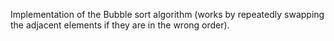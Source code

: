 Implementation of the Bubble sort algorithm (works by repeatedly swapping the adjacent elements if they are in the wrong order).
